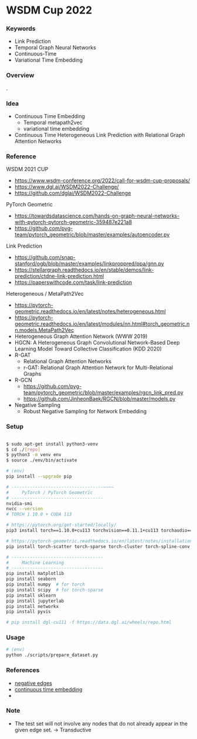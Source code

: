 # WSDM Cup 2022

### Keywords

- Link Prediction
- Temporal Graph Neural Networks
- Continuous-Time
- Variational Time Embedding

### Overview

.

### Idea

- Continuous Time Embedding
    - Temporal metapath2vec
    - variational time embedding
- Continuous Time Heterogeneous Link Prediction with Relational Graph Attention Networks

### Reference

WSDM 2021 CUP

- https://www.wsdm-conference.org/2022/call-for-wsdm-cup-proposals/
- https://www.dgl.ai/WSDM2022-Challenge/
- https://github.com/dglai/WSDM2022-Challenge

PyTorch Geometric

- https://towardsdatascience.com/hands-on-graph-neural-networks-with-pytorch-pytorch-geometric-359487e221a8
- https://github.com/pyg-team/pytorch_geometric/blob/master/examples/autoencoder.py

Link Prediction

- https://github.com/snap-stanford/ogb/blob/master/examples/linkproppred/ppa/gnn.py
- https://stellargraph.readthedocs.io/en/stable/demos/link-prediction/ctdne-link-prediction.html
- https://paperswithcode.com/task/link-prediction

Heterogeneous / MetaPath2Vec

- https://pytorch-geometric.readthedocs.io/en/latest/notes/heterogeneous.html
- https://pytorch-geometric.readthedocs.io/en/latest/modules/nn.html#torch_geometric.nn.models.MetaPath2Vec
- Heterogeneous Graph Attention Network (WWW 2019)
- HGCN: A Heterogeneous Graph Convolutional Network-Based Deep Learning Model Toward Collective Classification (KDD 2020)
- R-GAT
    - Relational Graph Attention Networks
    - r-GAT: Relational Graph Attention Network for Multi-Relational Graphs
- R-GCN
    - https://github.com/pyg-team/pytorch_geometric/blob/master/examples/rgcn_link_pred.py
    - https://github.com/JinheonBaek/RGCN/blob/master/models.py
- Negative Sampling
    - Robust Negative Sampling for Network Embedding

### Setup

```bash

$ sudo apt-get install python3-venv
$ cd ./[repo]
$ python3 -m venv env
$ source ./env/bin/activate

# (env)
pip install --upgrade pip

# -----------------------------------~~~~
#     PyTorch / PyTorch Geometric
# -----------------------------------
nvidia-smi
nvcc --version
# TORCH 1.10.0 + CUDA 113

# https://pytorch.org/get-started/locally/
pip3 install torch==1.10.0+cu113 torchvision==0.11.1+cu113 torchaudio==0.10.0+cu113 -f https://download.pytorch.org/whl/cu113/torch_stable.html

# https://pytorch-geometric.readthedocs.io/en/latest/notes/installation.html
pip install torch-scatter torch-sparse torch-cluster torch-spline-conv torch-geometric -f https://data.pyg.org/whl/torch-1.10.0+cu113.html

# -----------------------------------
#     Machine Learning
# -----------------------------------
pip install matplotlib
pip install seaborn
pip install numpy  # for torch
pip install scipy  # for torch-sparse
pip install sklearn
pip install jupyterlab
pip install networkx
pip install pyvis

# pip install dgl-cu111 -f https://data.dgl.ai/wheels/repo.html

```

### Usage

```bash
# (env)
python ./scripts/prepare_dataset.py


```

### References

- [negative edges](https://discuss.pytorch.org/t/imbalanced-positive-negative-edges-graph-link-prediction/84032/3)
- [continuous time embedding](https://dl.acm.org/doi/fullHtml/10.1145/3184558.3191526)
-


### Note
* The test set will not involve any nodes that do not already appear in the given edge set. -> Transductive